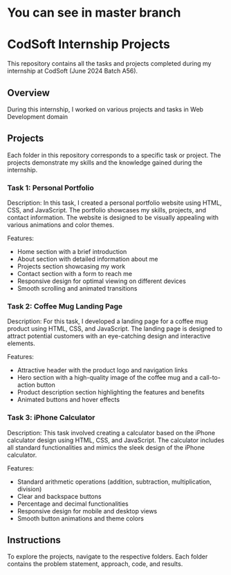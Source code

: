 # You can see in master branch
# CodSoft Internship Projects
This repository contains all the tasks and projects completed during my internship at CodSoft (June 2024 Batch A56).

## Overview
During this internship, I worked on various projects and tasks in Web Development domain

## Projects
Each folder in this repository corresponds to a specific task or project. The projects demonstrate my skills and the knowledge gained during the internship.
### Task 1: Personal Portfolio
Description:
In this task, I created a personal portfolio website using HTML, CSS, and JavaScript. The portfolio showcases my skills, projects, and contact information. 
The website is designed to be visually appealing with various animations and color themes.

Features:

- Home section with a brief introduction
- About section with detailed information about me
- Projects section showcasing my work
- Contact section with a form to reach me
- Responsive design for optimal viewing on different devices
- Smooth scrolling and animated transitions

### Task 2: Coffee Mug Landing Page
Description:
For this task, I developed a landing page for a coffee mug product using HTML, CSS, and JavaScript. The landing page is designed to attract potential customers with an eye-catching design and interactive elements.

Features:

- Attractive header with the product logo and navigation links
- Hero section with a high-quality image of the coffee mug and a call-to-action button
- Product description section highlighting the features and benefits
- Animated buttons and hover effects

### Task 3: iPhone Calculator
Description:
This task involved creating a calculator based on the iPhone calculator design using HTML, CSS, and JavaScript. The calculator includes all standard functionalities and mimics the sleek design of the iPhone calculator.

Features:

- Standard arithmetic operations (addition, subtraction, multiplication, division)
- Clear and backspace buttons
- Percentage and decimal functionalities
- Responsive design for mobile and desktop views
- Smooth button animations and theme colors

## Instructions
To explore the projects, navigate to the respective folders. Each folder contains the problem statement, approach, code, and results.
